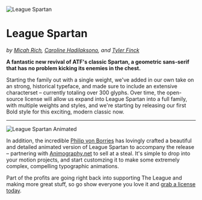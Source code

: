 ![League Spartan](https://raw.githubusercontent.com/micahbrich/league-spartan/master/_images/league-spartan-1.jpg?token=25366__eyJzY29wZSI6IlJhd0Jsb2I6bWljYWhicmljaC9sZWFndWUtc3BhcnRhbi9tYXN0ZXIvX2ltYWdlcy9sZWFndWUtc3BhcnRhbi0xLmpwZyIsImV4cGlyZXMiOjE0MTE5NjQ3OTB9--d2fb17c0fbf9f5c18b343b5706f52a08005527ca)

League Spartan
=============
_by [Micah Rich](http://micahrich.com), [Caroline Hadilaksono](http://www.hadilaksono.com), and [Tyler Finck](http://www.sursly.com)_

**A fantastic new revival of ATF's classic Spartan, a geometric sans-serif that has no problem kicking its enemies in the chest.** 

Starting the family out with a single weight, we've added in our own take on an strong, historical typeface, and made sure to include an extensive characterset – currently totaling over 300 glyphs. Over time, the open-source license will allow us expand into League Spartan into a full family, with multiple weights and styles, and we're starting by releasing our first Bold style for this exciting, modern classic now.

- - -

![League Spartan Animated](https://raw.githubusercontent.com/micahbrich/league-spartan/master/_images/league-spartan-3.gif?token=25366__eyJzY29wZSI6IlJhd0Jsb2I6bWljYWhicmljaC9sZWFndWUtc3BhcnRhbi9tYXN0ZXIvX2ltYWdlcy9sZWFndWUtc3BhcnRhbi0zLmdpZiIsImV4cGlyZXMiOjE0MTE5NjU1MzV9--0233c78309c70eeb300fa402b99a6488872253e0)

In addition, the incredible [Philip von Borries](http://www.vaubee.com) has lovingly crafted a beautiful and detailed animated version of League Spartan to accompany the release – partnering with [Animography.net](http://animography.net/products/league-spartan) to sell at a steal. It's simple to drop into your motion projects, and start customzing it to make some extremely complex, compelling typographic animations. 

Part of the profits are going right back into supporting The League and making more great stuff, so go show everyone you love it and [grab a license today](http://animography.net/products/league-spartan).